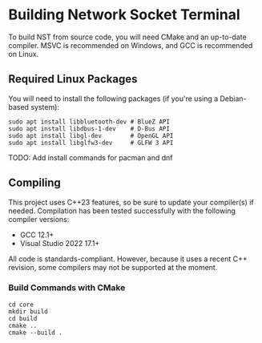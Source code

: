 # Building Network Socket Terminal

To build NST from source code, you will need CMake and an up-to-date compiler. MSVC is recommended on Windows, and GCC is recommended on Linux.

## Required Linux Packages

You will need to install the following packages (if you're using a Debian-based system):

```shell
sudo apt install libbluetooth-dev # BlueZ API
sudo apt install libdbus-1-dev    # D-Bus API
sudo apt install libgl-dev        # OpenGL API
sudo apt install libglfw3-dev     # GLFW 3 API
```

TODO: Add install commands for pacman and dnf

## Compiling

This project uses C++23 features, so be sure to update your compiler(s) if needed. Compilation has been tested successfully with the following compiler versions:

- GCC 12.1+
- Visual Studio 2022 17.1+

All code is standards-compliant. However, because it uses a recent C++ revision, some compilers may not be supported at the moment.

### Build Commands with CMake

```shell
cd core
mkdir build
cd build
cmake ..
cmake --build .
```
